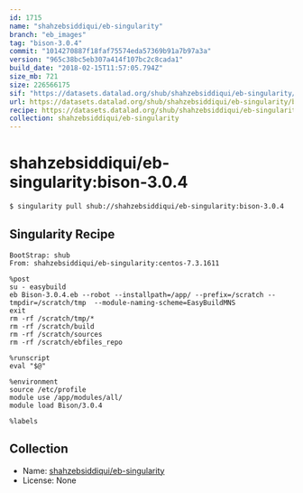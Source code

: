 ```yaml
---
id: 1715
name: "shahzebsiddiqui/eb-singularity"
branch: "eb_images"
tag: "bison-3.0.4"
commit: "1014270887f18faf75574eda57369b91a7b97a3a"
version: "965c38bc5eb307a414f107bc2c8cada1"
build_date: "2018-02-15T11:57:05.794Z"
size_mb: 721
size: 226566175
sif: "https://datasets.datalad.org/shub/shahzebsiddiqui/eb-singularity/bison-3.0.4/2018-02-15-10142708-965c38bc/965c38bc5eb307a414f107bc2c8cada1.simg"
url: https://datasets.datalad.org/shub/shahzebsiddiqui/eb-singularity/bison-3.0.4/2018-02-15-10142708-965c38bc/
recipe: https://datasets.datalad.org/shub/shahzebsiddiqui/eb-singularity/bison-3.0.4/2018-02-15-10142708-965c38bc/Singularity
collection: shahzebsiddiqui/eb-singularity
---
```


# shahzebsiddiqui/eb-singularity:bison-3.0.4

```bash
$ singularity pull shub://shahzebsiddiqui/eb-singularity:bison-3.0.4
```

## Singularity Recipe

```singularity
BootStrap: shub
From: shahzebsiddiqui/eb-singularity:centos-7.3.1611

%post
su - easybuild 
eb Bison-3.0.4.eb --robot --installpath=/app/ --prefix=/scratch --tmpdir=/scratch/tmp  --module-naming-scheme=EasyBuildMNS
exit
rm -rf /scratch/tmp/*
rm -rf /scratch/build
rm -rf /scratch/sources
rm -rf /scratch/ebfiles_repo

%runscript
eval "$@"

%environment
source /etc/profile
module use /app/modules/all/
module load Bison/3.0.4

%labels
```

## Collection

 - Name: [shahzebsiddiqui/eb-singularity](https://github.com/shahzebsiddiqui/eb-singularity)
 - License: None

